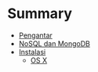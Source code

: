 # Summary

* [Pengantar](README.md)
* [NoSQL dan MongoDB](1.nosql_dan_mongodb.md)
* [Instalasi](2.instalasi.md)
   * [OS X](2.1.os_x.md)

